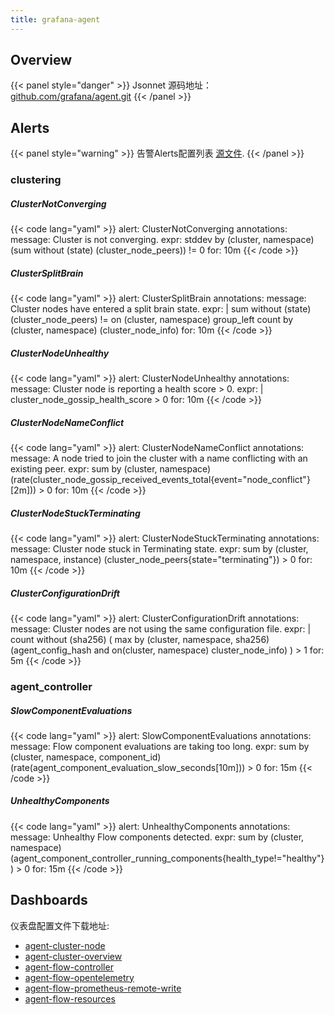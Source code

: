 ```yaml
---
title: grafana-agent
---
```


## Overview



{{< panel style="danger" >}}
Jsonnet 源码地址：[github.com/grafana/agent.git](https://github.com/grafana/agent.git/tree/master/operations/agent-flow-mixin)
{{< /panel >}}

## Alerts

{{< panel style="warning" >}}
告警Alerts配置列表 [源文件](https://github.com/observeproject/sites/blob/main/assets/grafana-agent/alerts.yaml).
{{< /panel >}}

### clustering

##### ClusterNotConverging

{{< code lang="yaml" >}}
alert: ClusterNotConverging
annotations:
  message: Cluster is not converging.
expr: stddev by (cluster, namespace) (sum without (state) (cluster_node_peers)) != 0
for: 10m
{{< /code >}}
 
##### ClusterSplitBrain

{{< code lang="yaml" >}}
alert: ClusterSplitBrain
annotations:
  message: Cluster nodes have entered a split brain state.
expr: |
  sum without (state) (cluster_node_peers) !=
  on (cluster, namespace) group_left
  count by (cluster, namespace) (cluster_node_info)
for: 10m
{{< /code >}}
 
##### ClusterNodeUnhealthy

{{< code lang="yaml" >}}
alert: ClusterNodeUnhealthy
annotations:
  message: Cluster node is reporting a health score > 0.
expr: |
  cluster_node_gossip_health_score > 0
for: 10m
{{< /code >}}
 
##### ClusterNodeNameConflict

{{< code lang="yaml" >}}
alert: ClusterNodeNameConflict
annotations:
  message: A node tried to join the cluster with a name conflicting with an existing peer.
expr: sum by (cluster, namespace) (rate(cluster_node_gossip_received_events_total{event="node_conflict"}[2m])) > 0
for: 10m
{{< /code >}}
 
##### ClusterNodeStuckTerminating

{{< code lang="yaml" >}}
alert: ClusterNodeStuckTerminating
annotations:
  message: Cluster node stuck in Terminating state.
expr: sum by (cluster, namespace, instance) (cluster_node_peers{state="terminating"}) > 0
for: 10m
{{< /code >}}
 
##### ClusterConfigurationDrift

{{< code lang="yaml" >}}
alert: ClusterConfigurationDrift
annotations:
  message: Cluster nodes are not using the same configuration file.
expr: |
  count without (sha256) (
      max by (cluster, namespace, sha256) (agent_config_hash and on(cluster, namespace) cluster_node_info)
  ) > 1
for: 5m
{{< /code >}}
 
### agent_controller

##### SlowComponentEvaluations

{{< code lang="yaml" >}}
alert: SlowComponentEvaluations
annotations:
  message: Flow component evaluations are taking too long.
expr: sum by (cluster, namespace, component_id) (rate(agent_component_evaluation_slow_seconds[10m])) > 0
for: 15m
{{< /code >}}
 
##### UnhealthyComponents

{{< code lang="yaml" >}}
alert: UnhealthyComponents
annotations:
  message: Unhealthy Flow components detected.
expr: sum by (cluster, namespace) (agent_component_controller_running_components{health_type!="healthy"}) > 0
for: 15m
{{< /code >}}
 
## Dashboards
仪表盘配置文件下载地址:


- [agent-cluster-node](https://github.com/observeproject/sites/blob/main/assets/grafana-agent/dashboards/agent-cluster-node.json)
- [agent-cluster-overview](https://github.com/observeproject/sites/blob/main/assets/grafana-agent/dashboards/agent-cluster-overview.json)
- [agent-flow-controller](https://github.com/observeproject/sites/blob/main/assets/grafana-agent/dashboards/agent-flow-controller.json)
- [agent-flow-opentelemetry](https://github.com/observeproject/sites/blob/main/assets/grafana-agent/dashboards/agent-flow-opentelemetry.json)
- [agent-flow-prometheus-remote-write](https://github.com/observeproject/sites/blob/main/assets/grafana-agent/dashboards/agent-flow-prometheus-remote-write.json)
- [agent-flow-resources](https://github.com/observeproject/sites/blob/main/assets/grafana-agent/dashboards/agent-flow-resources.json)

